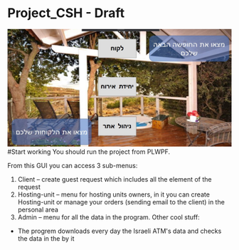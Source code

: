 # Project_CSH - Draft

![](Project03_0605_5734_dotNet5780/PLWPF/images/Screenshot_2.jpg)
#Start working 
You should run the project from PLWPF.

 
From this GUI you can access 3 sub-menus:
1.	Client – create guest request which includes all the element of the request
2.	Hosting-unit – menu for hosting units owners, in it you can create Hosting-unit or manage your orders (sending email to the client) in the personal area
3.	Admin – menu for all the data in the program.
Other cool stuff:
-	The progrem downloads every day the Israeli ATM's data and checks the data in the by it


